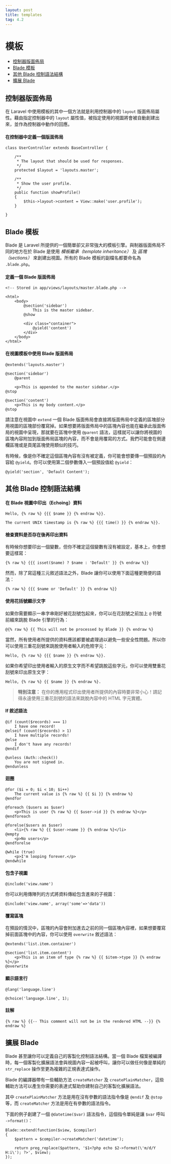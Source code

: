 ```yaml
---
layout: post
title: templates
tag: 4.2
---
```

# 模板

- [控制器版面佈局](#controller-layouts)
- [Blade 模板](#blade-templating)
- [其他 Blade 控制語法結構](#other-blade-control-structures)
- [擴展 Blade](#extending-blade)

<a name="controller-layouts"></a>
## 控制器版面佈局

在 Laravel 中使用模板的其中一個方法就是利用控制器中的 `layout` 版面佈局屬性。藉由指定控制器中的 `layout` 屬性值，被指定使用的視圖將會被自動創建出來，並作為控制器中動作的回應。

#### 在控制器中定義一個版面佈局

	class UserController extends BaseController {

		/**
		 * The layout that should be used for responses.
		 */
		protected $layout = 'layouts.master';

		/**
		 * Show the user profile.
		 */
		public function showProfile()
		{
			$this->layout->content = View::make('user.profile');
		}

	}

<a name="blade-templating"></a>
## Blade 模板

Blade 是 Laravel 所提供的一個簡單卻又非常強大的模板引擎。與制器版面佈局不同的地方在於 Blade 是使用 _模板繼承（template inheritance）_ 及 _區塊（sections）_ 來創建出視圖。所有的 Blade 模板的副檔名都要命名為 `.blade.php`。

#### 定義一個 Blade 版面佈局

	<!-- Stored in app/views/layouts/master.blade.php -->

	<html>
		<body>
			@section('sidebar')
				This is the master sidebar.
			@show

			<div class="container">
				@yield('content')
			</div>
		</body>
	</html>

#### 在視圖模板中使用 Blade 版面佈局

	@extends('layouts.master')

	@section('sidebar')
		@parent

		<p>This is appended to the master sidebar.</p>
	@stop

	@section('content')
		<p>This is my body content.</p>
	@stop

請注意在視圖中 `extend` 一個 Blade 版面佈局會直接將版面佈局中定義的區塊部分用視圖的區塊部份覆寫掉。如果想要將版面佈局中的區塊內容也能在繼承此版面佈局的視圖中呈現，那就要在區塊中使用 `@parent` 語法，這樣就可以讓你將視圖的區塊內容附加到版面佈局區塊的內容，而不會是用覆寫的方式。我們可能會在側邊欄區塊或是頁尾區塊使用類似的技巧。

有時候，像是你不確定這個區塊內容有沒有被定義，你可能會想要傳一個預設的內容給 `@yield`。你可以使用第二個參數傳入一個預設值給 `@yield`：

	@yield('section', 'Default Content');

<a name="other-blade-control-structures"></a>
## 其他 Blade 控制語法結構

#### 在 Blade 視圖中印出（Echoing）資料

	Hello, {% raw %} {{{ $name }} {% endraw %}}.

	The current UNIX timestamp is {% raw %} {{{ time() }} {% endraw %}}.

#### 檢查資料是否存在後再印出資料

有時候你想要印出一個變數，但你不確定這個變數有沒有被設定，基本上，你會想要這樣寫：

	{% raw %} {{{ isset($name) ? $name : 'Default' }} {% endraw %}}

然而，除了寫這種三元敘述語法之外，Blade 讓你可以使用下面這種更簡便的語法：

	{% raw %} {{{ $name or 'Default' }} {% endraw %}}

#### 使用花括號顯示文字

如果你需要顯示一串字串剛好被花刮號包起來，你可以在花刮號之前加上 `@` 符號前綴來跳脫 Blade 引擎的行為：

	@{% raw %} {{ This will not be processed by Blade }} {% endraw %}

當然，所有使用者所提供的資料應該都要被處理過以避免一些安全性問題。所以你可以使用三重花刮號來跳脫使用者輸入的危險字元：

	Hello, {% raw %} {{{ $name }} {% endraw %}}.

如果你希望印出使用者輸入的原生文字而不希望跳脫這些字元，你可以使用雙重花刮號來印出原生文字：

	Hello, {% raw %} {{ $name }} {% endraw %}.

> **特別注意：** 在你的應用程式印出使用者所提供的內容時要非常小心！請記得永遠使用三重花刮號的語法來跳脫內容中的 HTML 字元實體。

#### If 敘述語法

	@if (count($records) === 1)
		I have one record!
	@elseif (count($records) > 1)
		I have multiple records!
	@else
		I don't have any records!
	@endif

	@unless (Auth::check())
		You are not signed in.
	@endunless

#### 迴圈

	@for ($i = 0; $i < 10; $i++)
		The current value is {% raw %} {{ $i }} {% endraw %}
	@endfor

	@foreach ($users as $user)
		<p>This is user {% raw %} {{ $user->id }} {% endraw %}</p>
	@endforeach

	@forelse($users as $user)
		<li>{% raw %} {{ $user->name }} {% endraw %}</li>
	@empty
		<p>No users</p>
	@endforelse

	@while (true)
		<p>I'm looping forever.</p>
	@endwhile

#### 包含子視圖

	@include('view.name')

你可以利用傳陣列的方式將資料傳給包含進來的子視圖：

	@include('view.name', array('some'=>'data'))

#### 覆寫區塊

在預設的情況中，區塊的內容會附加進去之前的同一個區塊內容裡，如果想要覆寫掉前面區塊中的內容，你可以使用 `overwrite` 敘述語法：

	@extends('list.item.container')

	@section('list.item.content')
		<p>This is an item of type {% raw %} {{ $item->type }} {% endraw %}</p>
	@overwrite

#### 顯示語言行

	@lang('language.line')

	@choice('language.line', 1);

#### 註解

	{% raw %} {{-- This comment will not be in the rendered HTML --}} {% endraw %}

<a name="extending-blade"></a>
## 擴展 Blade

Blade 甚至讓你可以定義自己的客製化控制語法結構。當一個 Blade 檔案被編譯時，每一個客製化擴展語法會與視圖內容一起被呼叫，讓你可以做任何像是單純的 `str_replace` 操作至更為複雜的正規表達式操作。

Blade 的編譯器帶有一些輔助方法 `createMatcher` 及 `createPlainMatcher`，這些輔助方法可以產生你需要的表達式幫助你建制自己的客製化擴展語法。

其中 `createPlainMatcher` 方法是用在沒有參數的語法指令像是 `@endif` 及 `@stop` 等，而 `createMatcher` 方法是用在有參數的語法指令。

下面的例子創建了一個 `@datetime($var)` 語法指令，這個指令單純是讓 `$var` 呼叫 `->format()`：

	Blade::extend(function($view, $compiler)
	{
		$pattern = $compiler->createMatcher('datetime');

		return preg_replace($pattern, '$1<?php echo $2->format(\'m/d/Y H:i\'); ?>', $view);
	});
